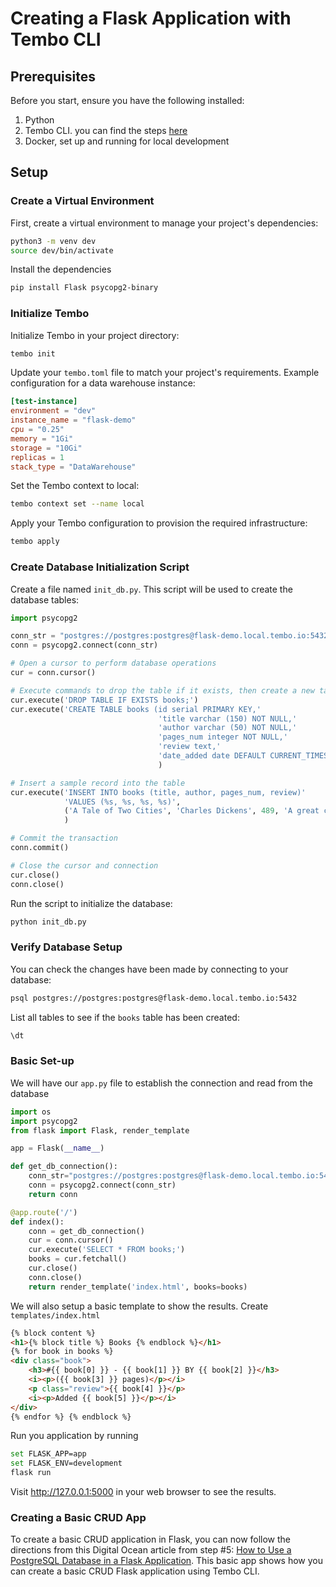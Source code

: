 # Creating a Flask Application with Tembo CLI

## Prerequisites

Before you start, ensure you have the following installed:

1. Python
2. Tembo CLI. you can find the steps [here](../Getting_Started.md)
3. Docker, set up and running for local development

## Setup

### Create a Virtual Environment

First, create a virtual environment to manage your project's dependencies:

```bash
python3 -m venv dev
source dev/bin/activate
```

Install the dependencies

```bash
pip install Flask psycopg2-binary
```

### Initialize Tembo

Initialize Tembo in your project directory:

```bash
tembo init
```

Update your `tembo.toml` file to match your project's requirements. Example configuration for a data warehouse instance:

```toml
[test-instance]
environment = "dev"
instance_name = "flask-demo"
cpu = "0.25"
memory = "1Gi"
storage = "10Gi"
replicas = 1
stack_type = "DataWarehouse"
```

Set the Tembo context to local:

```bash
tembo context set --name local
```

Apply your Tembo configuration to provision the required infrastructure:

```bash
tembo apply
```

### Create Database Initialization Script

Create a file named `init_db.py`. This script will be used to create the database tables:

```python
import psycopg2

conn_str = "postgres://postgres:postgres@flask-demo.local.tembo.io:5432"
conn = psycopg2.connect(conn_str)

# Open a cursor to perform database operations
cur = conn.cursor()

# Execute commands to drop the table if it exists, then create a new table
cur.execute('DROP TABLE IF EXISTS books;')
cur.execute('CREATE TABLE books (id serial PRIMARY KEY,'
                                 'title varchar (150) NOT NULL,'
                                 'author varchar (50) NOT NULL,'
                                 'pages_num integer NOT NULL,'
                                 'review text,'
                                 'date_added date DEFAULT CURRENT_TIMESTAMP);'
                                 )

# Insert a sample record into the table
cur.execute('INSERT INTO books (title, author, pages_num, review)'
            'VALUES (%s, %s, %s, %s)',
            ('A Tale of Two Cities', 'Charles Dickens', 489, 'A great classic!')
            )

# Commit the transaction
conn.commit()

# Close the cursor and connection
cur.close()
conn.close()
```

Run the script to initialize the database:

```bash
python init_db.py
```

### Verify Database Setup

You can check the changes have been made by connecting to your database:

```bash
psql postgres://postgres:postgres@flask-demo.local.tembo.io:5432
```

List all tables to see if the `books` table has been created:

```sql
\dt
```

### Basic Set-up

We will have our `app.py` file to establish the connection and read from the database

```python
import os
import psycopg2
from flask import Flask, render_template

app = Flask(__name__)

def get_db_connection():
    conn_str="postgres://postgres:postgres@flask-demo.local.tembo.io:5432"
    conn = psycopg2.connect(conn_str)
    return conn

@app.route('/')
def index():
    conn = get_db_connection()
    cur = conn.cursor()
    cur.execute('SELECT * FROM books;')
    books = cur.fetchall()
    cur.close()
    conn.close()
    return render_template('index.html', books=books)
```

We will also setup a basic template to show the results. Create `templates/index.html`

```html
{% block content %}
<h1>{% block title %} Books {% endblock %}</h1>
{% for book in books %}
<div class="book">
	<h3>#{{ book[0] }} - {{ book[1] }} BY {{ book[2] }}</h3>
	<i><p>({{ book[3] }} pages)</p></i>
	<p class="review">{{ book[4] }}</p>
	<i><p>Added {{ book[5] }}</p></i>
</div>
{% endfor %} {% endblock %}
```

Run you application by running

```bash
set FLASK_APP=app
set FLASK_ENV=development
flask run
```

Visit http://127.0.0.1:5000 in your web browser to see the results.

### Creating a Basic CRUD App

To create a basic CRUD application in Flask, you can now follow the directions from this Digital Ocean article from step #5: [How to Use a PostgreSQL Database in a Flask Application](https://www.digitalocean.com/community/tutorials/how-to-use-a-postgresql-database-in-a-flask-application#step-5-adding-new-books). This basic app shows how you can create a basic CRUD Flask application using Tembo CLI.
